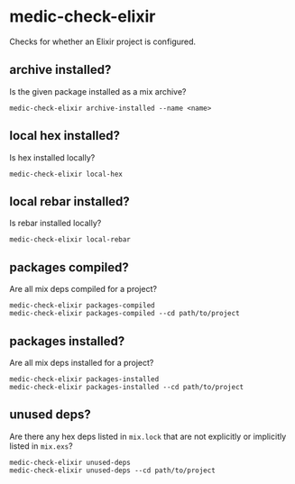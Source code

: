 # medic-check-elixir

Checks for whether an Elixir project is configured.

## archive installed?

Is the given package installed as a mix archive?

```shell
medic-check-elixir archive-installed --name <name>
```

## local hex installed?

Is hex installed locally?

```shell
medic-check-elixir local-hex
```

## local rebar installed?

Is rebar installed locally?

```shell
medic-check-elixir local-rebar
```

## packages compiled?

Are all mix deps compiled for a project?

```shell
medic-check-elixir packages-compiled
medic-check-elixir packages-compiled --cd path/to/project
```

## packages installed?

Are all mix deps installed for a project?

```shell
medic-check-elixir packages-installed
medic-check-elixir packages-installed --cd path/to/project
```

## unused deps?

Are there any hex deps listed in `mix.lock` that are not explicitly
or implicitly listed in `mix.exs`?

```shell
medic-check-elixir unused-deps
medic-check-elixir unused-deps --cd path/to/project
```
